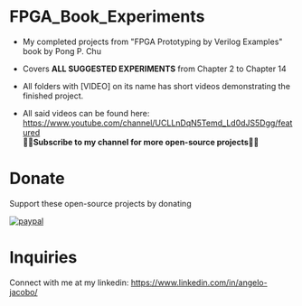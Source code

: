 # FPGA_Book_Experiments
* My completed projects from "FPGA Prototyping by Verilog Examples"  book by Pong P. Chu     

 
* Covers **ALL SUGGESTED EXPERIMENTS** from Chapter 2 to Chapter 14  

* All folders with [VIDEO] on its name has short videos demonstrating the finished project. 

* All said videos can be found here: https://www.youtube.com/channel/UCLLnDqN5Temd_Ld0dJS5Dgg/featured  
**🔔🔔Subscribe to my channel for more open-source projects🔔🔔**  

# Donate   
Support these open-source projects by donating  

[![paypal](https://www.paypalobjects.com/en_US/i/btn/btn_donateCC_LG.gif)](https://www.paypal.com/donate?hosted_button_id=GBJQGJNCJZVRU)


# Inquiries  
Connect with me at my linkedin: https://www.linkedin.com/in/angelo-jacobo/
